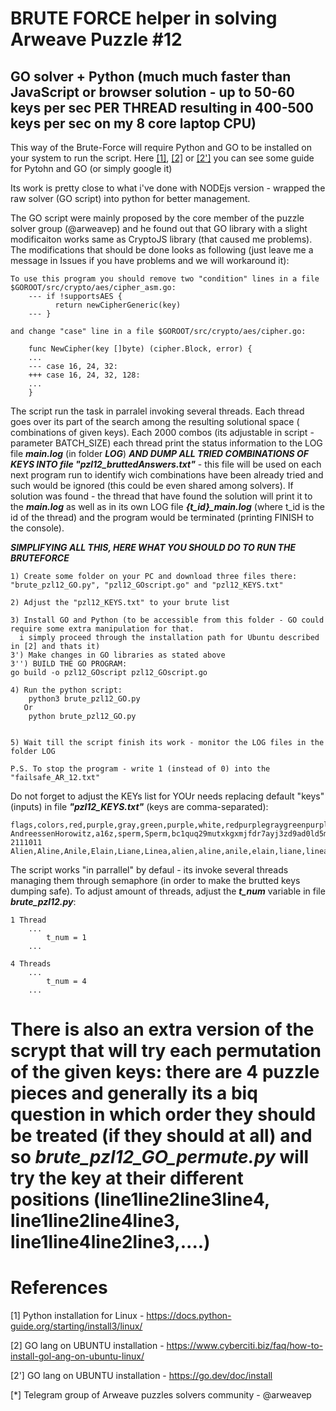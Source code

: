 # BRUTE FORCE helper in solving Arweave Puzzle #12

## GO solver + Python (much much faster than JavaScript or browser solution - up to 50-60 keys per sec PER THREAD resulting in 400-500 keys per sec on my 8 core laptop CPU)

This way of the Brute-Force will require Python and GO to be installed on your system to run the script. 
Here [[1]](https://docs.python-guide.org/starting/install3/linux/), [[2]](https://www.cyberciti.biz/faq/how-to-install-gol-ang-on-ubuntu-linux/) or [[2']](https://go.dev/doc/install) you can see some guide for Pytohn and GO (or simply google it)

Its work is pretty close to what i've done with NODEjs version - wrapped the raw solver (GO script) into python for better management. 

The GO script were mainly proposed by the core member of the puzzle solver group (@arweavep) and he found out that GO library with a slight modificaiton works same as CryptoJS library (that caused me problems).
The modifications that should be done looks as following (just leave me a message in Issues if you have problems and we will workaround it):
```
To use this program you should remove two "condition" lines in a file $GOROOT/src/crypto/aes/cipher_asm.go:
	--- if !supportsAES {
          return newCipherGeneric(key)
	--- }

and change "case" line in a file $GOROOT/src/crypto/aes/cipher.go:

	func NewCipher(key []byte) (cipher.Block, error) {
	...
	--- case 16, 24, 32:
	+++ case 16, 24, 32, 128:
	...
	}

```

The script run the task in parralel invoking several threads. 
Each thread goes over its part of the search among the resulting solutional space ( combinations of given keys). Each 2000 combos (its adjustable in script -
parameter BATCH_SIZE) each thread print the status information to the LOG file ***main.log*** (in folder ***LOG***) 
***AND DUMP ALL TRIED COMBINATIONS OF KEYS INTO  file "pzl12_bruttedAnswers.txt"*** - this file will be used on each next program run to identify wich combinations
have been already tried and such would be ignored (this could be even shared among solvers).
If solution was found - the thread that have found the solution will print it to the ***main.log*** as well as in its own LOG file ***{t_id}_main.log*** 
(where t_id is the id of the thread) and the program would be terminated (printing FINISH to the console). 

***SIMPLIFYING ALL THIS, HERE WHAT YOU SHOULD DO TO RUN THE BRUTEFORCE***
```
1) Create some folder on your PC and download three files there: "brute_pzl12_GO.py", "pzl12_GOscript.go" and "pzl12_KEYS.txt"

2) Adjust the "pzl12_KEYS.txt" to your brute list

3) Install GO and Python (to be accessible from this folder - GO could require some extra manipulation for that.
  i simply proceed through the installation path for Ubuntu described in [2] and thats it)
3') Make changes in GO libraries as stated above
3'') BUILD THE GO PROGRAM:
go build -o pzl12_GOscript pzl12_GOscript.go

4) Run the python script:
    python3 brute_pzl12_GO.py
   Or
    python brute_pzl12_GO.py


5) Wait till the script finish its work - monitor the LOG files in the folder LOG

P.S. To stop the program - write 1 (instead of 0) into the "failsafe_AR_12.txt"

```

Do not forget to adjust the KEYs list for YOUr needs replacing default "keys" (inputs) in file ***"pzl12_KEYS.txt"*** (keys are comma-separated):

```
flags,colors,red,purple,gray,green,purple,white,redpurplegraygreenpurplewhite
AndreessenHorowitz,a16z,sperm,Sperm,bc1quq29mutxkgxmjfdr7ayj3zd9ad0ld5mrhh89l2,2000,2000BTC,Bitstamp
2111011
Alien,Aline,Anile,Elain,Liane,Linea,alien,aline,anile,elain,liane,linea,alined

```

The script works "in parrallel" by defaul - its invoke several threads managing them through semaphore (in order to make the brutted keys dumping safe). 
To adjust amount of threads, adjust the ***t_num*** variable in file ***brute_pzl12.py***:

```
1 Thread
    ...
        t_num = 1 
    ...

4 Threads
    ...
        t_num = 4 
    ...
```

# There is also an extra version of the scrypt that will try each permutation of the given keys: there are 4 puzzle pieces and generally its a biq question in which order they should be treated (if they should at all) and so ***brute_pzl12_GO_permute.py*** will try the key at their different positions (line1line2line3line4, line1line2line4line3, line1line4line2line3,....)


# References
[1] Python installation for Linux - https://docs.python-guide.org/starting/install3/linux/

[2] GO lang on UBUNTU installation - https://www.cyberciti.biz/faq/how-to-install-gol-ang-on-ubuntu-linux/

[2'] GO lang on UBUNTU installation - https://go.dev/doc/install

[*] Telegram group of Arweave puzzles solvers community - @arweavep

